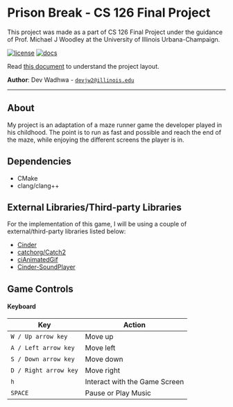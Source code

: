 # Prison Break - CS 126 Final Project

This project was made as a part of CS 126 Final Project under the guidance of Prof. Michael J Woodley at the University
of Illinois Urbana-Champaign.

[![license](https://img.shields.io/badge/license-MIT-green)](LICENSE)
[![docs](https://img.shields.io/badge/docs-yes-brightgreen)](docs/README.md)

Read [this document](https://cliutils.gitlab.io/modern-cmake/chapters/basics/structure.html) to understand the project
layout.

**Author**: Dev Wadhwa - [`devjw2@illinois.edu`](mailto:devjw2@illinois.edu)

---------------------
## About

My project is an adaptation of a maze runner game the developer played in his childhood. The point is to
run as fast and possible and reach the end of the maze, while enjoying the different screens the player is in.

## Dependencies

* CMake
* clang/clang++

## External Libraries/Third-party Libraries
For the implementation of this game, I will be using a couple of external/third-party libraries listed below:

* [Cinder](https://github.com/cinder/Cinder) 
* [catchorg/Catch2](https://github.com/catchorg/Catch2.git) 
* [ciAnimatedGif](https://github.com/cwhitney/ciAnimatedGif)
* [Cinder-SoundPlayer](https://github.com/redpaperheart/Cinder-SoundPlayer)

## Game Controls

#### Keyboard

| Key                    | Action                                                      |
|------------------------|-------------------------------------------------------------|
| `W / Up arrow key`     | Move up                                                     |
| `A / Left arrow key`   | Move left                                                   |
| `S / Down arrow key`   | Move down                                                   |
| `D / Right arrow key`  | Move right                                                  |
| `h`                    | Interact with the Game Screen                               |
| `SPACE`                | Pause or Play Music                                         |
